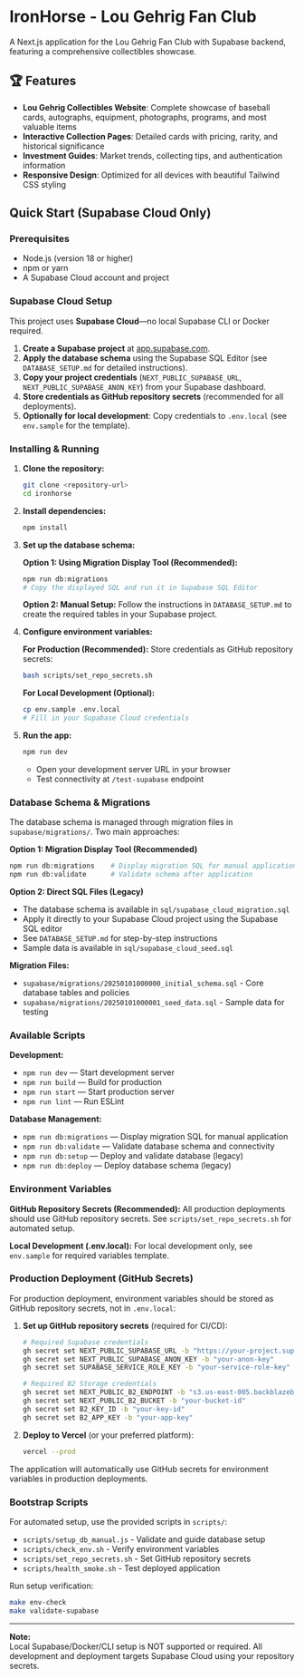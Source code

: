 # IronHorse - Lou Gehrig Fan Club

A Next.js application for the Lou Gehrig Fan Club with Supabase backend, featuring a comprehensive collectibles showcase.

## 🏆 Features

- **Lou Gehrig Collectibles Website**: Complete showcase of baseball cards, autographs, equipment, photographs, programs, and most valuable items
- **Interactive Collection Pages**: Detailed cards with pricing, rarity, and historical significance
- **Investment Guides**: Market trends, collecting tips, and authentication information
- **Responsive Design**: Optimized for all devices with beautiful Tailwind CSS styling

## Quick Start (Supabase Cloud Only)

### Prerequisites

- Node.js (version 18 or higher)
- npm or yarn
- A Supabase Cloud account and project

### Supabase Cloud Setup

This project uses **Supabase Cloud**—no local Supabase CLI or Docker required.

1. **Create a Supabase project** at [app.supabase.com](https://app.supabase.com).
2. **Apply the database schema** using the Supabase SQL Editor (see `DATABASE_SETUP.md` for detailed instructions).
3. **Copy your project credentials** (`NEXT_PUBLIC_SUPABASE_URL`, `NEXT_PUBLIC_SUPABASE_ANON_KEY`) from your Supabase dashboard.
4. **Store credentials as GitHub repository secrets** (recommended for all deployments).
5. **Optionally for local development**: Copy credentials to `.env.local` (see `env.sample` for the template).

### Installing & Running

1. **Clone the repository:**
   ```bash
   git clone <repository-url>
   cd ironhorse
   ```

2. **Install dependencies:**
   ```bash
   npm install
   ```

3. **Set up the database schema:**
   
   **Option 1: Using Migration Display Tool (Recommended):**
   ```bash
   npm run db:migrations
   # Copy the displayed SQL and run it in Supabase SQL Editor
   ```
   
   **Option 2: Manual Setup:**
   Follow the instructions in `DATABASE_SETUP.md` to create the required tables in your Supabase project.

4. **Configure environment variables:**
   
   **For Production (Recommended):**
   Store credentials as GitHub repository secrets:
   ```bash
   bash scripts/set_repo_secrets.sh
   ```
   
   **For Local Development (Optional):**
   ```bash
   cp env.sample .env.local
   # Fill in your Supabase Cloud credentials
   ```

5. **Run the app:**
   ```bash
   npm run dev
   ```
   - Open your development server URL in your browser
   - Test connectivity at `/test-supabase` endpoint

### Database Schema & Migrations

The database schema is managed through migration files in `supabase/migrations/`. Two main approaches:

**Option 1: Migration Display Tool (Recommended)**
```bash
npm run db:migrations    # Display migration SQL for manual application
npm run db:validate      # Validate schema after application
```

**Option 2: Direct SQL Files (Legacy)**
- The database schema is available in `sql/supabase_cloud_migration.sql`
- Apply it directly to your Supabase Cloud project using the Supabase SQL editor
- See `DATABASE_SETUP.md` for step-by-step instructions
- Sample data is available in `sql/supabase_cloud_seed.sql`

**Migration Files:**
- `supabase/migrations/20250101000000_initial_schema.sql` - Core database tables and policies
- `supabase/migrations/20250101000001_seed_data.sql` - Sample data for testing

### Available Scripts

**Development:**
- `npm run dev` — Start development server
- `npm run build` — Build for production
- `npm run start` — Start production server
- `npm run lint` — Run ESLint

**Database Management:**
- `npm run db:migrations` — Display migration SQL for manual application
- `npm run db:validate` — Validate database schema and connectivity
- `npm run db:setup` — Deploy and validate database (legacy)
- `npm run db:deploy` — Deploy database schema (legacy)

### Environment Variables

**GitHub Repository Secrets (Recommended):**
All production deployments should use GitHub repository secrets. See `scripts/set_repo_secrets.sh` for automated setup.

**Local Development (.env.local):**
For local development only, see `env.sample` for required variables template.

### Production Deployment (GitHub Secrets)

For production deployment, environment variables should be stored as GitHub repository secrets, not in `.env.local`:

1. **Set up GitHub repository secrets** (required for CI/CD):
   ```bash
   # Required Supabase credentials
   gh secret set NEXT_PUBLIC_SUPABASE_URL -b "https://your-project.supabase.co"
   gh secret set NEXT_PUBLIC_SUPABASE_ANON_KEY -b "your-anon-key"
   gh secret set SUPABASE_SERVICE_ROLE_KEY -b "your-service-role-key"
   
   # Required B2 Storage credentials
   gh secret set NEXT_PUBLIC_B2_ENDPOINT -b "s3.us-east-005.backblazeb2.com"
   gh secret set NEXT_PUBLIC_B2_BUCKET -b "your-bucket-id"
   gh secret set B2_KEY_ID -b "your-key-id"
   gh secret set B2_APP_KEY -b "your-app-key"
   ```

2. **Deploy to Vercel** (or your preferred platform):
   ```bash
   vercel --prod
   ```

The application will automatically use GitHub secrets for environment variables in production deployments.

### Bootstrap Scripts

For automated setup, use the provided scripts in `scripts/`:

- `scripts/setup_db_manual.js` - Validate and guide database setup
- `scripts/check_env.sh` - Verify environment variables
- `scripts/set_repo_secrets.sh` - Set GitHub repository secrets
- `scripts/health_smoke.sh` - Test deployed application

Run setup verification:
```bash
make env-check
make validate-supabase
```

---

**Note:**  
Local Supabase/Docker/CLI setup is NOT supported or required. All development and deployment targets Supabase Cloud using your repository secrets.